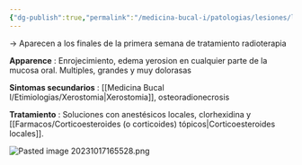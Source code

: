 ```yaml
---
{"dg-publish":true,"permalink":"/medicina-bucal-i/patologias/lesiones/lesiones-por-agentes-fisicos/lesiones-por-radioterapia/"}
---
```



→ Aparecen a los finales de la primera semana de tratamiento radioterapia

**Apparence** : Enrojecimiento, edema yerosion en cualquier parte de la mucosa oral.
Multiples, grandes y muy dolorasas

**Sintomas secundarios** : [[Medicina Bucal I/Etimiologias/Xerostomia\|Xerostomia]], osteoradionecrosis

**Tratamiento** : Soluciones con anestésicos locales, clorhexidina y [[Farmacos/Corticoesteroides (o corticoides) tópicos\|Corticoesteroides locales]].

![Pasted image 20231017165528.png](/img/user/Medicina%20Bucal%20I/Medias/Pasted%20image%2020231017165528.png)

